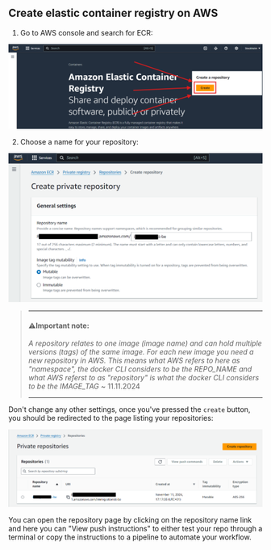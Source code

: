 ## Create elastic container registry on AWS

1. Go to AWS console and search for ECR:

![image](images/AWS-create-ECR-button.png)

2. Choose a name for your repository:

![image](images/AWS-create-ECR-page.png)

> ---
> #### ⚠️**Important note**:
> *A repository relates to one image (image name) and can hold multiple versions (tags) of the same image. For each new image you need a new repository in AWS.*
> *This means what AWS refers to here as "namespace", the docker CLI considers to be the REPO_NAME and what AWS referst to as "repository" is what the docker CLI considers to be the IMAGE_TAG*
> ~ 11.11.2024
> <hr/>

Don't change any other settings, once you've pressed the `create` button, you should be redirected to the page listing your repositories:

![image](images/AWS-ECR-list-page.png)

You can open the repository page by clicking on the repository name link and here you can "View push instructions" to either test your repo through a terminal or copy the instructions to a pipeline to automate your workflow.